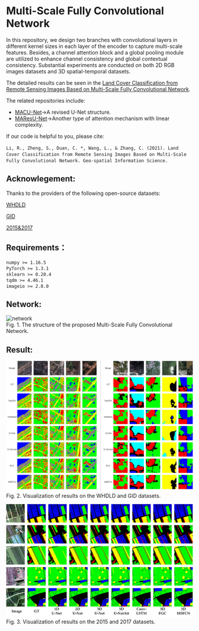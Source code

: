 # Multi-Scale Fully Convolutional Network

In this repository, we design two branches with convolutional layers in different kernel sizes in each layer of the encoder to capture multi-scale features. Besides, a channel attention block and a global pooling module are utilized to enhance channel consistency and global contextual consistency. Substantial experiments are conducted on both 2D RGB images datasets and 3D spatial-temporal datasets.

The detailed results can be seen in the [Land Cover Classification from Remote Sensing Images Based on Multi-Scale Fully Convolutional Network](https://arxiv.org/ftp/arxiv/papers/2009/2009.02130.pdf).

The related repositories include:
* [MACU-Net](https://github.com/lironui/MACU-Net)->A revised U-Net structure.
* [MAResU-Net](https://github.com/lironui/MAResU-Net)->Another type of attention mechanism with linear complexity.

If our code is helpful to you, please cite:

`Li, R., Zheng, S., Duan, C. *, Wang, L., & Zhang, C. (2021). Land Cover Classification from Remote Sensing Images Based on Multi-Scale Fully Convolutional Network. Geo-spatial Information Science.`

Acknowlegement:
------- 
Thanks to the providers of the following open-source datasets:

[WHDLD](https://sites.google.com/view/zhouwx/dataset?authuser=0#h.p_ebsAS1Bikmkd)

[GID](https://x-ytong.github.io/project/GID.html)

[2015&2017](http://gpcv.whu.edu.cn/data/3DFGC_pages.html)

Requirements：
------- 
```
numpy >= 1.16.5
PyTorch >= 1.3.1
sklearn >= 0.20.4
tqdm >= 4.46.1
imageio >= 2.8.0
```

Network:
------- 
![network](https://github.com/lironui/MSFCN/blob/master/Fig/network.png)  
Fig. 1.  The structure of the proposed Multi-Scale Fully Convolutional Network.

Result:
------- 
![Result1](https://github.com/lironui/MSFCN/blob/master/Fig/2D_zoom.png)  
Fig. 2. Visualization of results on the WHDLD and GID datasets.

![Result2](https://github.com/lironui/MSFCN/blob/master/Fig/3D_zoom.png)  
Fig. 3. Visualization of results on the 2015 and 2017 datasets.
